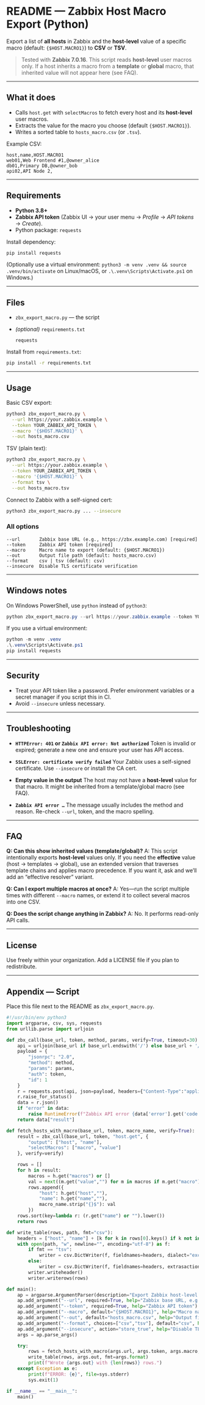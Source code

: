 # README — Zabbix Host Macro Export (Python)

Export a list of **all hosts** in Zabbix and the **host-level** value of a specific macro (default: `{$HOST.MACRO1}`) to **CSV** or **TSV**.

> Tested with **Zabbix 7.0.16**.
> This script reads **host-level** user macros only. If a host inherits a macro from a **template** or **global** macro, that inherited value will not appear here (see FAQ).

---

## What it does

* Calls `host.get` with `selectMacros` to fetch every host and its **host-level** user macros.
* Extracts the value for the macro you choose (default `{$HOST.MACRO1}`).
* Writes a sorted table to `hosts_macro.csv` (or `.tsv`).

Example CSV:

```csv
host,name,HOST.MACRO1
web01,Web Frontend #1,@owner_alice
db01,Primary DB,@owner_bob
api02,API Node 2,
```

---

## Requirements

* **Python 3.8+**
* **Zabbix API token** (Zabbix UI → your user menu → *Profile* → *API tokens* → *Create*).
* Python package: `requests`

Install dependency:

```bash
pip install requests
```

(Optionally use a virtual environment: `python3 -m venv .venv && source .venv/bin/activate` on Linux/macOS, or `.\.venv\Scripts\Activate.ps1` on Windows.)

---

## Files

* `zbx_export_macro.py` — the script
* *(optional)* `requirements.txt`

  ```
  requests
  ```

Install from `requirements.txt`:

```bash
pip install -r requirements.txt
```

---

## Usage

Basic CSV export:

```bash
python3 zbx_export_macro.py \
  --url https://your.zabbix.example \
  --token YOUR_ZABBIX_API_TOKEN \
  --macro '{$HOST.MACRO1}' \
  --out hosts_macro.csv
```

TSV (plain text):

```bash
python3 zbx_export_macro.py \
  --url https://your.zabbix.example \
  --token YOUR_ZABBIX_API_TOKEN \
  --macro '{$HOST.MACRO1}' \
  --format tsv \
  --out hosts_macro.tsv
```

Connect to Zabbix with a self-signed cert:

```bash
python3 zbx_export_macro.py ... --insecure
```

### All options

```
--url       Zabbix base URL (e.g., https://zbx.example.com) [required]
--token     Zabbix API token [required]
--macro     Macro name to export (default: {$HOST.MACRO1})
--out       Output file path (default: hosts_macro.csv)
--format    csv | tsv (default: csv)
--insecure  Disable TLS certificate verification
```

---

## Windows notes

On Windows PowerShell, use `python` instead of `python3`:

```powershell
python zbx_export_macro.py --url https://your.zabbix.example --token YOUR_TOKEN --out hosts_macro.csv
```

If you use a virtual environment:

```powershell
python -m venv .venv
.\.venv\Scripts\Activate.ps1
pip install requests
```

---

## Security

* Treat your API token like a password. Prefer environment variables or a secret manager if you script this in CI.
* Avoid `--insecure` unless necessary.

---

## Troubleshooting

* **`HTTPError: 401` or `Zabbix API error: Not authorized`**
  Token is invalid or expired; generate a new one and ensure your user has API access.

* **`SSLError: certificate verify failed`**
  Your Zabbix uses a self-signed certificate. Use `--insecure` or install the CA cert.

* **Empty value in the output**
  The host may not have a **host-level** value for that macro. It might be inherited from a template/global macro (see FAQ).

* **`Zabbix API error …`**
  The message usually includes the method and reason. Re-check `--url`, token, and the macro spelling.

---

## FAQ

**Q: Can this show inherited values (template/global)?**
A: This script intentionally exports **host-level** values only. If you need the **effective** value (host → templates → global), use an extended version that traverses template chains and applies macro precedence. If you want it, ask and we’ll add an “effective resolver” variant.

**Q: Can I export multiple macros at once?**
A: Yes—run the script multiple times with different `--macro` names, or extend it to collect several macros into one CSV.

**Q: Does the script change anything in Zabbix?**
A: No. It performs read-only API calls.

---

## License

Use freely within your organization. Add a LICENSE file if you plan to redistribute.

---

## Appendix — Script

Place this file next to the README as `zbx_export_macro.py`.

```python
#!/usr/bin/env python3
import argparse, csv, sys, requests
from urllib.parse import urljoin

def zbx_call(base_url, token, method, params, verify=True, timeout=30):
    api = urljoin(base_url if base_url.endswith('/') else base_url + '/', 'api_jsonrpc.php')
    payload = {
        "jsonrpc": "2.0",
        "method": method,
        "params": params,
        "auth": token,
        "id": 1
    }
    r = requests.post(api, json=payload, headers={"Content-Type":"application/json"}, verify=verify, timeout=timeout)
    r.raise_for_status()
    data = r.json()
    if "error" in data:
        raise RuntimeError(f"Zabbix API error {data['error'].get('code')}: {data['error'].get('message')} - {data['error'].get('data')}")
    return data["result"]

def fetch_hosts_with_macro(base_url, token, macro_name, verify=True):
    result = zbx_call(base_url, token, "host.get", {
        "output": ["host", "name"],
        "selectMacros": ["macro", "value"]
    }, verify=verify)

    rows = []
    for h in result:
        macros = h.get("macros") or []
        val = next((m.get("value","") for m in macros if m.get("macro") == macro_name), "")
        rows.append({
            "host": h.get("host",""),
            "name": h.get("name",""),
            macro_name.strip("{}$"): val
        })
    rows.sort(key=lambda r: (r.get("name") or "").lower())
    return rows

def write_table(rows, path, fmt="csv"):
    headers = ["host", "name"] + [k for k in rows[0].keys() if k not in ("host", "name")] if rows else ["host","name","HOST.MACRO1"]
    with open(path, "w", newline="", encoding="utf-8") as f:
        if fmt == "tsv":
            writer = csv.DictWriter(f, fieldnames=headers, dialect="excel-tab", extrasaction="ignore")
        else:
            writer = csv.DictWriter(f, fieldnames=headers, extrasaction="ignore")
        writer.writeheader()
        writer.writerows(rows)

def main():
    ap = argparse.ArgumentParser(description="Export Zabbix host-level macro values to CSV/TSV")
    ap.add_argument("--url", required=True, help="Zabbix base URL, e.g. https://zbx.example.com")
    ap.add_argument("--token", required=True, help="Zabbix API token")
    ap.add_argument("--macro", default="{$HOST.MACRO1}", help="Macro name to export (default: {$HOST.MACRO1})")
    ap.add_argument("--out", default="hosts_macro.csv", help="Output file path")
    ap.add_argument("--format", choices=["csv","tsv"], default="csv", help="Output format (default: csv)")
    ap.add_argument("--insecure", action="store_true", help="Disable TLS cert verification")
    args = ap.parse_args()

    try:
        rows = fetch_hosts_with_macro(args.url, args.token, args.macro, verify=not args.insecure)
        write_table(rows, args.out, fmt=args.format)
        print(f"Wrote {args.out} with {len(rows)} rows.")
    except Exception as e:
        print(f"ERROR: {e}", file=sys.stderr)
        sys.exit(1)

if __name__ == "__main__":
    main()
```
